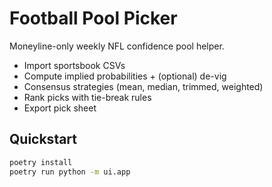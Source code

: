 # Football Pool Picker

Moneyline-only weekly NFL confidence pool helper.

- Import sportsbook CSVs
- Compute implied probabilities + (optional) de-vig
- Consensus strategies (mean, median, trimmed, weighted)
- Rank picks with tie-break rules
- Export pick sheet

## Quickstart

```bat
poetry install
poetry run python -m ui.app
```
